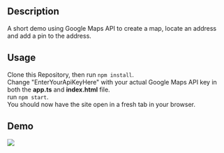 ## Description
A short demo using Google Maps API to create a map, locate an address and add a pin to the address.

## Usage
Clone this Repository, then run `npm install`.  
Change "EnterYourApiKeyHere" with your actual Google Maps API key in both the **app.ts** and **index.html** file.  
run `npm start`.  
You should now have the site open in a fresh tab in your browser.  

## Demo
![](demo-gif.gif)
